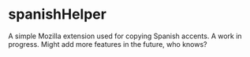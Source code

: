 # spanishHelper
 A simple Mozilla extension used for copying Spanish accents. A work in progress. Might add more features in the future, who knows?
